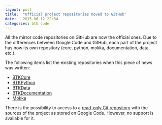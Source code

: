 ```yaml
---
layout: post
title:  "Official project repositories moved to GitHub"
date:   2015-06-12 22:34
categories: btk code
---
```


All the mirror code repositories on GitHub are now the official ones. Due to the differences between Google Code and GitHub, each part of the project has now its own repository (core, python, mokka, documentation, data, etc.).<!--more-->

The following items list the existing repositories when this piece of news was written:

 - [BTKCore]
 - [BTKPython]
 - [BTKData]
 - [BTKDocumentation]
 - [Mokka]

There is the possibility to access to a [read-only Git repository] with the sources of the project as stored on Google Code. However, no support is available for it.

[BTKCore]: https://github.com/Biomechanical-ToolKit/BTKCore
[BTKData]: https://github.com/Biomechanical-ToolKit/BTKData
[BTKDocumentation]: https://github.com/Biomechanical-ToolKit/BTKDocumentation
[BTKPython]: https://github.com/Biomechanical-ToolKit/BTKPython
[Mokka]: https://github.com/Biomechanical-ToolKit/Mokka
[read-only Git repository]: https://github.com/Alzathar/b-tk.googlecode.backup